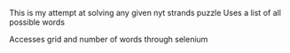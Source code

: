 This is my attempt at solving any given nyt strands puzzle
Uses a list of all possible words

Accesses grid and number of words through selenium
